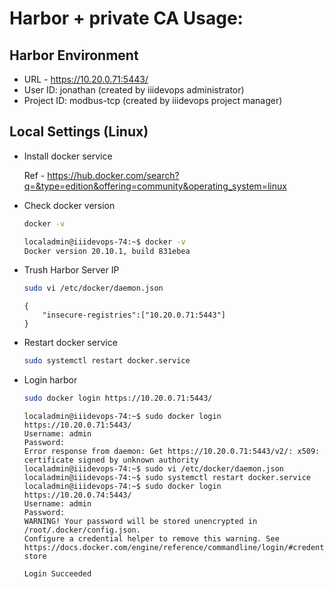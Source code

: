 # Harbor + private CA Usage:

## Harbor Environment
* URL - https://10.20.0.71:5443/
* User ID: jonathan (created by iiidevops administrator)
* Project ID: modbus-tcp (created by iiidevops project manager)

## Local Settings (Linux)
* Install docker service

  Ref - https://hub.docker.com/search?q=&type=edition&offering=community&operating_system=linux
* Check docker version
  ```bash
  docker -v
  ```

  ```bash
  localadmin@iiidevops-74:~$ docker -v
  Docker version 20.10.1, build 831ebea
  ```

* Trush Harbor Server IP
  ```bash
  sudo vi /etc/docker/daemon.json
  ```
  
  ```
  {
      "insecure-registries":["10.20.0.71:5443"]
  }
  ```
  
* Restart docker service
  ```bash 
  sudo systemctl restart docker.service
  ```
  
* Login harbor
  ```bash 
  sudo docker login https://10.20.0.71:5443/
  ```
 
  ```
  localadmin@iiidevops-74:~$ sudo docker login https://10.20.0.71:5443/
  Username: admin
  Password:
  Error response from daemon: Get https://10.20.0.71:5443/v2/: x509: certificate signed by unknown authority
  localadmin@iiidevops-74:~$ sudo vi /etc/docker/daemon.json
  localadmin@iiidevops-74:~$ sudo systemctl restart docker.service
  localadmin@iiidevops-74:~$ sudo docker login https://10.20.0.74:5443/
  Username: admin
  Password:
  WARNING! Your password will be stored unencrypted in /root/.docker/config.json.
  Configure a credential helper to remove this warning. See
  https://docs.docker.com/engine/reference/commandline/login/#credentials-store
 
  Login Succeeded
  ```
